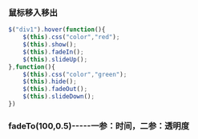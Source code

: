 ### 鼠标移入移出

```js
$("div1").hover(function(){
    $(this).css("color","red");
    $(this).show();
    $(this).fadeIn();
    $(this).slideUp();
},function(){
    $(this).css("color","green");
    $(this).hide();
    $(this).fadeOut();
    $(this).slideDown();
})
```

### fadeTo(100,0.5)-----一参：时间，二参：透明度